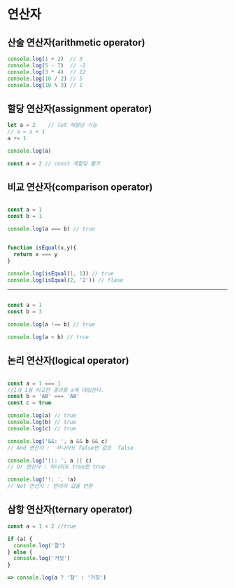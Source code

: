 # 연산자


## 산술 연산자(arithmetic operator)  

```javascript
console.log(1 + 2)  // 3
console.log(5 - 7)  // -2
console.log(3 * 4)  // 12
console.log(10 / 2) // 5
console.log(10 % 3) // 1
```
## 할당 연산자(assignment operator)  

```javascript
let a = 2    // let 재할당 가능
// a = a + 1
a += 1 

console.log(a)

const a = 2 // const 재할당 불가

```

## 비교 연산자(comparison operator)

```javascript

const a = 1
const b = 1

console.log(a === b) // true


function isEqual(x,y){
  return x === y
}

console.log(isEqual(1, 1)) // true
console.log(isEqual(2, '2')) // flase
```
---

```javascript

const a = 1
const b = 3

console.log(a !== b) // true

console.log(a < b) // true

```

## 논리 연산자(logical operator) 

```javascript

const a = 1 === 1 
//1과 1을 비교한 결과를 a에 대입한다.
const b = 'AB' === 'AB'
const c = true

console.log(a) // true
console.log(b) // true
console.log(c) // true

console.log('&&: ', a && b && c)
// And 연산자 :  하나라도 false면 값은  false

console.log('||: ', a || c)
// Or 연산자 : 하나라도 true면 true

console.log('!: ', !a)
// Not 연산자 : 반대의 값을 반환

```

## 삼항 연산자(ternary operator)

```javascript
const a = 1 < 2 //true

if (a) {
  console.log('참')
} else {
  console.log('거짓')
}

=> console.log(a ? '참' : '거짓')
```